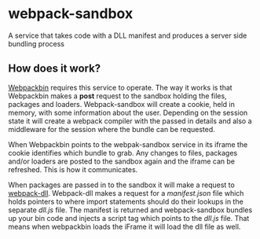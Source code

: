 # webpack-sandbox
A service that takes code with a DLL manifest and produces a server side bundling process

## How does it work?

[Webpackbin](https://github.com/cerebral/webpackbin) requires this service to operate. The way it works is that Webpackbin makes a **post** request to the sandbox holding the files, packages and loaders. Webpack-sandbox will create a cookie, held in memory, with some information about the user. Depending on the session state it will create a webpack compiler with the passed in details and also a middleware for the session where the bundle can be requested.

When Webpackbin points to the webpak-sandbox service in its iframe the cookie identifies which bundle to grab. Any changes to files, packages and/or loaders are posted to the sandbox again and the iframe can be refreshed. This is how it communicates.

When packages are passed in to the sandbox it will make a request to [webpack-dll](https://github.com/cerebral/webpack-dll). Webpack-dll makes a request for a *manifest.json* file which holds pointers to where import statements should do their lookups in the separate *dll.js* file. The manifest is returned and webpack-sandbox bundles up your bin code and injects a script tag which points to the *dll.js* file. That means when webpackbin loads the iFrame it will load the dll file as well.
